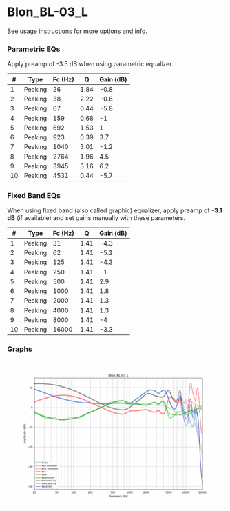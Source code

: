 # Blon_BL-03_L
See [usage instructions](https://github.com/jaakkopasanen/AutoEq#usage) for more options and info.

### Parametric EQs
Apply preamp of -3.5 dB when using parametric equalizer.

|   # | Type    |   Fc (Hz) |    Q |   Gain (dB) |
|-----|---------|-----------|------|-------------|
|   1 | Peaking |        26 | 1.84 |        -0.8 |
|   2 | Peaking |        38 | 2.22 |        -0.6 |
|   3 | Peaking |        67 | 0.44 |        -5.8 |
|   4 | Peaking |       159 | 0.68 |        -1   |
|   5 | Peaking |       692 | 1.53 |         1   |
|   6 | Peaking |       923 | 0.39 |         3.7 |
|   7 | Peaking |      1040 | 3.01 |        -1.2 |
|   8 | Peaking |      2764 | 1.96 |         4.5 |
|   9 | Peaking |      3945 | 3.16 |         6.2 |
|  10 | Peaking |      4531 | 0.44 |        -5.7 |

### Fixed Band EQs
When using fixed band (also called graphic) equalizer, apply preamp of **-3.1 dB** (if available) and set gains manually with these parameters.

|   # | Type    |   Fc (Hz) |    Q |   Gain (dB) |
|-----|---------|-----------|------|-------------|
|   1 | Peaking |        31 | 1.41 |        -4.3 |
|   2 | Peaking |        62 | 1.41 |        -5.1 |
|   3 | Peaking |       125 | 1.41 |        -4.3 |
|   4 | Peaking |       250 | 1.41 |        -1   |
|   5 | Peaking |       500 | 1.41 |         2.9 |
|   6 | Peaking |      1000 | 1.41 |         1.8 |
|   7 | Peaking |      2000 | 1.41 |         1.3 |
|   8 | Peaking |      4000 | 1.41 |         1.3 |
|   9 | Peaking |      8000 | 1.41 |        -4   |
|  10 | Peaking |     16000 | 1.41 |        -3.3 |

### Graphs
![](./Blon_BL-03_L.png)
